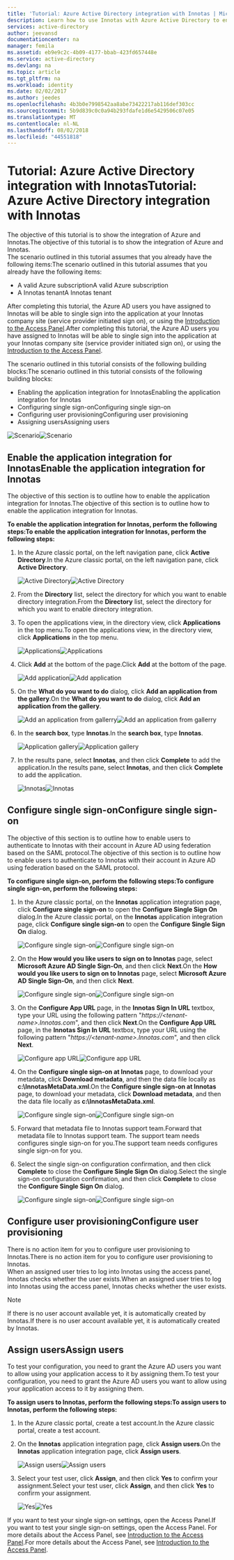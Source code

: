 ```yaml
---
title: 'Tutorial: Azure Active Directory integration with Innotas | Microsoft Docs'
description: Learn how to use Innotas with Azure Active Directory to enable single sign-on, automated provisioning, and more!
services: active-directory
author: jeevansd
documentationcenter: na
manager: femila
ms.assetid: eb9e9c2c-4b09-4177-bbab-423fd657448e
ms.service: active-directory
ms.devlang: na
ms.topic: article
ms.tgt_pltfrm: na
ms.workload: identity
ms.date: 02/02/2017
ms.author: jeedes
ms.openlocfilehash: 4b3b0e7998542aa8abe73422217ab116def303cc
ms.sourcegitcommit: 5b9d839c0c0a94b293fdafe1d6e5429506c07e05
ms.translationtype: MT
ms.contentlocale: nl-NL
ms.lasthandoff: 08/02/2018
ms.locfileid: "44551818"
---
```

# <a name="tutorial-azure-active-directory-integration-with-innotas"></a><span data-ttu-id="c8828-103">Tutorial: Azure Active Directory integration with Innotas</span><span class="sxs-lookup"><span data-stu-id="c8828-103">Tutorial: Azure Active Directory integration with Innotas</span></span>
<span data-ttu-id="c8828-104">The objective of this tutorial is to show the integration of Azure and Innotas.</span><span class="sxs-lookup"><span data-stu-id="c8828-104">The objective of this tutorial is to show the integration of Azure and Innotas.</span></span>  
<span data-ttu-id="c8828-105">The scenario outlined in this tutorial assumes that you already have the following items:</span><span class="sxs-lookup"><span data-stu-id="c8828-105">The scenario outlined in this tutorial assumes that you already have the following items:</span></span>

* <span data-ttu-id="c8828-106">A valid Azure subscription</span><span class="sxs-lookup"><span data-stu-id="c8828-106">A valid Azure subscription</span></span>
* <span data-ttu-id="c8828-107">A Innotas tenant</span><span class="sxs-lookup"><span data-stu-id="c8828-107">A Innotas tenant</span></span>

<span data-ttu-id="c8828-108">After completing this tutorial, the Azure AD users you have assigned to Innotas will be able to single sign into the application at your Innotas company site (service provider initiated sign on), or using the [Introduction to the Access Panel](active-directory-saas-access-panel-introduction.md).</span><span class="sxs-lookup"><span data-stu-id="c8828-108">After completing this tutorial, the Azure AD users you have assigned to Innotas will be able to single sign into the application at your Innotas company site (service provider initiated sign on), or using the [Introduction to the Access Panel](active-directory-saas-access-panel-introduction.md).</span></span>

<span data-ttu-id="c8828-109">The scenario outlined in this tutorial consists of the following building blocks:</span><span class="sxs-lookup"><span data-stu-id="c8828-109">The scenario outlined in this tutorial consists of the following building blocks:</span></span>

* <span data-ttu-id="c8828-110">Enabling the application integration for Innotas</span><span class="sxs-lookup"><span data-stu-id="c8828-110">Enabling the application integration for Innotas</span></span>
* <span data-ttu-id="c8828-111">Configuring single sign-on</span><span class="sxs-lookup"><span data-stu-id="c8828-111">Configuring single sign-on</span></span>
* <span data-ttu-id="c8828-112">Configuring user provisioning</span><span class="sxs-lookup"><span data-stu-id="c8828-112">Configuring user provisioning</span></span>
*  <span data-ttu-id="c8828-113">Assigning users</span><span class="sxs-lookup"><span data-stu-id="c8828-113">Assigning users</span></span>

<span data-ttu-id="c8828-114">![Scenario](https://docstestmedia1.blob.core.windows.net/azure-media/articles/active-directory/media/active-directory-saas-innotas-tutorial/IC777331.png "Scenario")</span><span class="sxs-lookup"><span data-stu-id="c8828-114">![Scenario](https://docstestmedia1.blob.core.windows.net/azure-media/articles/active-directory/media/active-directory-saas-innotas-tutorial/IC777331.png "Scenario")</span></span>

## <a name="enable-the-application-integration-for-innotas"></a><span data-ttu-id="c8828-115">Enable the application integration for Innotas</span><span class="sxs-lookup"><span data-stu-id="c8828-115">Enable the application integration for Innotas</span></span>
<span data-ttu-id="c8828-116">The objective of this section is to outline how to enable the application integration for Innotas.</span><span class="sxs-lookup"><span data-stu-id="c8828-116">The objective of this section is to outline how to enable the application integration for Innotas.</span></span>

<span data-ttu-id="c8828-117">**To enable the application integration for Innotas, perform the following steps:**</span><span class="sxs-lookup"><span data-stu-id="c8828-117">**To enable the application integration for Innotas, perform the following steps:**</span></span>

1. <span data-ttu-id="c8828-118">In the Azure classic portal, on the left navigation pane, click **Active Directory**.</span><span class="sxs-lookup"><span data-stu-id="c8828-118">In the Azure classic portal, on the left navigation pane, click **Active Directory**.</span></span>
   
   <span data-ttu-id="c8828-119">![Active Directory](https://docstestmedia1.blob.core.windows.net/azure-media/articles/active-directory/media/active-directory-saas-innotas-tutorial/IC700993.png "Active Directory")</span><span class="sxs-lookup"><span data-stu-id="c8828-119">![Active Directory](https://docstestmedia1.blob.core.windows.net/azure-media/articles/active-directory/media/active-directory-saas-innotas-tutorial/IC700993.png "Active Directory")</span></span>
2. <span data-ttu-id="c8828-120">From the **Directory** list, select the directory for which you want to enable directory integration.</span><span class="sxs-lookup"><span data-stu-id="c8828-120">From the **Directory** list, select the directory for which you want to enable directory integration.</span></span>
3. <span data-ttu-id="c8828-121">To open the applications view, in the directory view, click **Applications** in the top menu.</span><span class="sxs-lookup"><span data-stu-id="c8828-121">To open the applications view, in the directory view, click **Applications** in the top menu.</span></span>
   
   <span data-ttu-id="c8828-122">![Applications](https://docstestmedia1.blob.core.windows.net/azure-media/articles/active-directory/media/active-directory-saas-innotas-tutorial/IC700994.png "Applications")</span><span class="sxs-lookup"><span data-stu-id="c8828-122">![Applications](https://docstestmedia1.blob.core.windows.net/azure-media/articles/active-directory/media/active-directory-saas-innotas-tutorial/IC700994.png "Applications")</span></span>
4. <span data-ttu-id="c8828-123">Click **Add** at the bottom of the page.</span><span class="sxs-lookup"><span data-stu-id="c8828-123">Click **Add** at the bottom of the page.</span></span>
   
   <span data-ttu-id="c8828-124">![Add application](https://docstestmedia1.blob.core.windows.net/azure-media/articles/active-directory/media/active-directory-saas-innotas-tutorial/IC749321.png "Add application")</span><span class="sxs-lookup"><span data-stu-id="c8828-124">![Add application](https://docstestmedia1.blob.core.windows.net/azure-media/articles/active-directory/media/active-directory-saas-innotas-tutorial/IC749321.png "Add application")</span></span>
5. <span data-ttu-id="c8828-125">On the **What do you want to do** dialog, click **Add an application from the gallery**.</span><span class="sxs-lookup"><span data-stu-id="c8828-125">On the **What do you want to do** dialog, click **Add an application from the gallery**.</span></span>
   
   <span data-ttu-id="c8828-126">![Add an application from gallerry](https://docstestmedia1.blob.core.windows.net/azure-media/articles/active-directory/media/active-directory-saas-innotas-tutorial/IC749322.png "Add an application from gallerry")</span><span class="sxs-lookup"><span data-stu-id="c8828-126">![Add an application from gallerry](https://docstestmedia1.blob.core.windows.net/azure-media/articles/active-directory/media/active-directory-saas-innotas-tutorial/IC749322.png "Add an application from gallerry")</span></span>
6. <span data-ttu-id="c8828-127">In the **search box**, type **Innotas**.</span><span class="sxs-lookup"><span data-stu-id="c8828-127">In the **search box**, type **Innotas**.</span></span>
   
   <span data-ttu-id="c8828-128">![Application gallery](https://docstestmedia1.blob.core.windows.net/azure-media/articles/active-directory/media/active-directory-saas-innotas-tutorial/IC777332.png "Application gallery")</span><span class="sxs-lookup"><span data-stu-id="c8828-128">![Application gallery](https://docstestmedia1.blob.core.windows.net/azure-media/articles/active-directory/media/active-directory-saas-innotas-tutorial/IC777332.png "Application gallery")</span></span>
7. <span data-ttu-id="c8828-129">In the results pane, select **Innotas**, and then click **Complete** to add the application.</span><span class="sxs-lookup"><span data-stu-id="c8828-129">In the results pane, select **Innotas**, and then click **Complete** to add the application.</span></span>
   
   <span data-ttu-id="c8828-130">![Innotas](https://docstestmedia1.blob.core.windows.net/azure-media/articles/active-directory/media/active-directory-saas-innotas-tutorial/IC777333.png "Innotas")</span><span class="sxs-lookup"><span data-stu-id="c8828-130">![Innotas](https://docstestmedia1.blob.core.windows.net/azure-media/articles/active-directory/media/active-directory-saas-innotas-tutorial/IC777333.png "Innotas")</span></span>
   
## <a name="configure-single-sign-on"></a><span data-ttu-id="c8828-131">Configure single sign-on</span><span class="sxs-lookup"><span data-stu-id="c8828-131">Configure single sign-on</span></span>

<span data-ttu-id="c8828-132">The objective of this section is to outline how to enable users to authenticate to Innotas with their account in Azure AD using federation based on the SAML protocol.</span><span class="sxs-lookup"><span data-stu-id="c8828-132">The objective of this section is to outline how to enable users to authenticate to Innotas with their account in Azure AD using federation based on the SAML protocol.</span></span>

<span data-ttu-id="c8828-133">**To configure single sign-on, perform the following steps:**</span><span class="sxs-lookup"><span data-stu-id="c8828-133">**To configure single sign-on, perform the following steps:**</span></span>

1. <span data-ttu-id="c8828-134">In the Azure classic portal, on the **Innotas** application integration page, click **Configure single sign-on** to open the **Configure Single Sign On** dialog.</span><span class="sxs-lookup"><span data-stu-id="c8828-134">In the Azure classic portal, on the **Innotas** application integration page, click **Configure single sign-on** to open the **Configure Single Sign On** dialog.</span></span>
   
   <span data-ttu-id="c8828-135">![Configure single sign-on](https://docstestmedia1.blob.core.windows.net/azure-media/articles/active-directory/media/active-directory-saas-innotas-tutorial/IC777334.png "Configure single sign-on")</span><span class="sxs-lookup"><span data-stu-id="c8828-135">![Configure single sign-on](https://docstestmedia1.blob.core.windows.net/azure-media/articles/active-directory/media/active-directory-saas-innotas-tutorial/IC777334.png "Configure single sign-on")</span></span>
2. <span data-ttu-id="c8828-136">On the **How would you like users to sign on to Innotas** page, select **Microsoft Azure AD Single Sign-On**, and then click **Next**.</span><span class="sxs-lookup"><span data-stu-id="c8828-136">On the **How would you like users to sign on to Innotas** page, select **Microsoft Azure AD Single Sign-On**, and then click **Next**.</span></span>
   
   <span data-ttu-id="c8828-137">![Configure single sign-on](https://docstestmedia1.blob.core.windows.net/azure-media/articles/active-directory/media/active-directory-saas-innotas-tutorial/IC777335.png "Configure single sign-on")</span><span class="sxs-lookup"><span data-stu-id="c8828-137">![Configure single sign-on](https://docstestmedia1.blob.core.windows.net/azure-media/articles/active-directory/media/active-directory-saas-innotas-tutorial/IC777335.png "Configure single sign-on")</span></span>
3. <span data-ttu-id="c8828-138">On the **Configure App URL** page, in the **Innotas Sign In URL** textbox, type your URL using the following pattern "*https://\<tenant-name\>.Innotas.com*", and then click **Next**.</span><span class="sxs-lookup"><span data-stu-id="c8828-138">On the **Configure App URL** page, in the **Innotas Sign In URL** textbox, type your URL using the following pattern "*https://\<tenant-name\>.Innotas.com*", and then click **Next**.</span></span>
   
   <span data-ttu-id="c8828-139">![Configure app URL](https://docstestmedia1.blob.core.windows.net/azure-media/articles/active-directory/media/active-directory-saas-innotas-tutorial/IC777336.png "Configure app URL")</span><span class="sxs-lookup"><span data-stu-id="c8828-139">![Configure app URL](https://docstestmedia1.blob.core.windows.net/azure-media/articles/active-directory/media/active-directory-saas-innotas-tutorial/IC777336.png "Configure app URL")</span></span>
4. <span data-ttu-id="c8828-140">On the **Configure single sign-on at Innotas** page, to download your metadata, click **Download metadata**, and then the data file locally as **c:\\InnotasMetaData.xml**.</span><span class="sxs-lookup"><span data-stu-id="c8828-140">On the **Configure single sign-on at Innotas** page, to download your metadata, click **Download metadata**, and then the data file locally as **c:\\InnotasMetaData.xml**.</span></span>
   
   <span data-ttu-id="c8828-141">![Configure single sign-on](https://docstestmedia1.blob.core.windows.net/azure-media/articles/active-directory/media/active-directory-saas-innotas-tutorial/IC777337.png "Configure single sign-on")</span><span class="sxs-lookup"><span data-stu-id="c8828-141">![Configure single sign-on](https://docstestmedia1.blob.core.windows.net/azure-media/articles/active-directory/media/active-directory-saas-innotas-tutorial/IC777337.png "Configure single sign-on")</span></span>
5. <span data-ttu-id="c8828-142">Forward that metadata file to Innotas support team.</span><span class="sxs-lookup"><span data-stu-id="c8828-142">Forward that metadata file to Innotas support team.</span></span> <span data-ttu-id="c8828-143">The support team needs configures single sign-on for you.</span><span class="sxs-lookup"><span data-stu-id="c8828-143">The support team needs configures single sign-on for you.</span></span>
6. <span data-ttu-id="c8828-144">Select the single sign-on configuration confirmation, and then click **Complete** to close the **Configure Single Sign On** dialog.</span><span class="sxs-lookup"><span data-stu-id="c8828-144">Select the single sign-on configuration confirmation, and then click **Complete** to close the **Configure Single Sign On** dialog.</span></span>
   
   <span data-ttu-id="c8828-145">![Configure single sign-on](https://docstestmedia1.blob.core.windows.net/azure-media/articles/active-directory/media/active-directory-saas-innotas-tutorial/IC777338.png "Configure single sign-on")</span><span class="sxs-lookup"><span data-stu-id="c8828-145">![Configure single sign-on](https://docstestmedia1.blob.core.windows.net/azure-media/articles/active-directory/media/active-directory-saas-innotas-tutorial/IC777338.png "Configure single sign-on")</span></span>
   
## <a name="configure-user-provisioning"></a><span data-ttu-id="c8828-146">Configure user provisioning</span><span class="sxs-lookup"><span data-stu-id="c8828-146">Configure user provisioning</span></span>

<span data-ttu-id="c8828-147">There is no action item for you to configure user provisioning to Innotas.</span><span class="sxs-lookup"><span data-stu-id="c8828-147">There is no action item for you to configure user provisioning to Innotas.</span></span>  
<span data-ttu-id="c8828-148">When an assigned user tries to log into Innotas using the access panel, Innotas checks whether the user exists.</span><span class="sxs-lookup"><span data-stu-id="c8828-148">When an assigned user tries to log into Innotas using the access panel, Innotas checks whether the user exists.</span></span>  

>[!NOTE]
><span data-ttu-id="c8828-149">If there is no user account available yet, it is automatically created by Innotas.</span><span class="sxs-lookup"><span data-stu-id="c8828-149">If there is no user account available yet, it is automatically created by Innotas.</span></span>
>

## <a name="assign-users"></a><span data-ttu-id="c8828-150">Assign users</span><span class="sxs-lookup"><span data-stu-id="c8828-150">Assign users</span></span>
<span data-ttu-id="c8828-151">To test your configuration, you need to grant the Azure AD users you want to allow using your application access to it by assigning them.</span><span class="sxs-lookup"><span data-stu-id="c8828-151">To test your configuration, you need to grant the Azure AD users you want to allow using your application access to it by assigning them.</span></span>

<span data-ttu-id="c8828-152">**To assign users to Innotas, perform the following steps:**</span><span class="sxs-lookup"><span data-stu-id="c8828-152">**To assign users to Innotas, perform the following steps:**</span></span>

1. <span data-ttu-id="c8828-153">In the Azure classic portal, create a test account.</span><span class="sxs-lookup"><span data-stu-id="c8828-153">In the Azure classic portal, create a test account.</span></span>
2. <span data-ttu-id="c8828-154">On the **Innotas** application integration page, click **Assign users**.</span><span class="sxs-lookup"><span data-stu-id="c8828-154">On the **Innotas** application integration page, click **Assign users**.</span></span>
   
   <span data-ttu-id="c8828-155">![Assign users](https://docstestmedia1.blob.core.windows.net/azure-media/articles/active-directory/media/active-directory-saas-innotas-tutorial/IC777339.png "Assign users")</span><span class="sxs-lookup"><span data-stu-id="c8828-155">![Assign users](https://docstestmedia1.blob.core.windows.net/azure-media/articles/active-directory/media/active-directory-saas-innotas-tutorial/IC777339.png "Assign users")</span></span>
3. <span data-ttu-id="c8828-156">Select your test user, click **Assign**, and then click **Yes** to confirm your assignment.</span><span class="sxs-lookup"><span data-stu-id="c8828-156">Select your test user, click **Assign**, and then click **Yes** to confirm your assignment.</span></span>
   
   <span data-ttu-id="c8828-157">![Yes](https://docstestmedia1.blob.core.windows.net/azure-media/articles/active-directory/media/active-directory-saas-innotas-tutorial/IC767830.png "Yes")</span><span class="sxs-lookup"><span data-stu-id="c8828-157">![Yes](https://docstestmedia1.blob.core.windows.net/azure-media/articles/active-directory/media/active-directory-saas-innotas-tutorial/IC767830.png "Yes")</span></span>

<span data-ttu-id="c8828-158">If you want to test your single sign-on settings, open the Access Panel.</span><span class="sxs-lookup"><span data-stu-id="c8828-158">If you want to test your single sign-on settings, open the Access Panel.</span></span> <span data-ttu-id="c8828-159">For more details about the Access Panel, see [Introduction to the Access Panel](active-directory-saas-access-panel-introduction.md).</span><span class="sxs-lookup"><span data-stu-id="c8828-159">For more details about the Access Panel, see [Introduction to the Access Panel](active-directory-saas-access-panel-introduction.md).</span></span>















